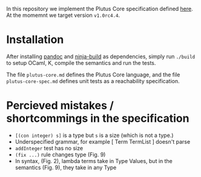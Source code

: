 In this repository we implement the Plutus Core specification defined [here][spec].
At the momemnt we target version `v1.0rc4.4`.

Installation
============

After installing [pandoc] and [ninja-build] as dependencies, simply run `./build`
to setup OCaml, K, compile the semantics and run the tests. 

The file `plutus-core.md` defines the Plutus Core language, and the file
`plutus-core-spec.md` defines unit tests as a reachability specification.

[spec]:        https://github.com/psygnisfive/Plutus-Core-Spec
[pandoc]:      https://pandoc.org
[ninja-build]: https://ninja-build.org

Percieved mistakes / shortcommings in the specification
=======================================================

- `[(con integer) s]` is a type but `s` is a size (which is not a type.)
- Underspecified grammar, for example [ Term TermList ] doesn't parse
- `addInteger` test has no size
- `(fix ...)` rule changes type (Fig. 9)
- In syntax, (Fig. 2), lambda terms take in Type Values, but in the semantics (Fig. 9), they take in any Type

